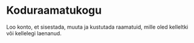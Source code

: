 # Koduraamatukogu
Loo konto, et sisestada, muuta ja kustutada raamatuid, mille oled kelleltki või kellelegi laenanud.
